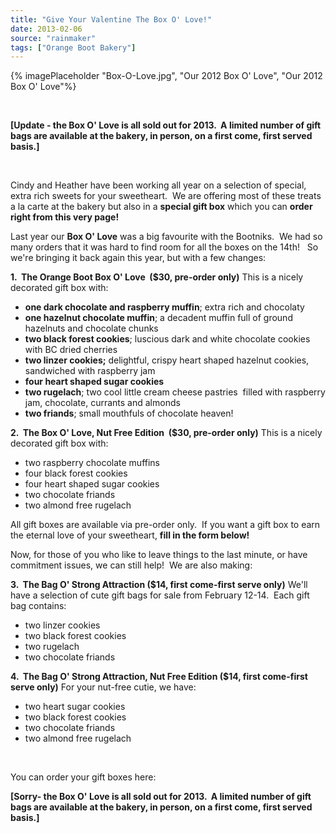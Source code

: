 ```yaml
---
title: "Give Your Valentine The Box O' Love!"
date: 2013-02-06
source: "rainmaker"
tags: ["Orange Boot Bakery"]
---
```


{% imagePlaceholder "Box-O-Love.jpg", "Our 2012 Box O' Love", "Our 2012 Box O' Love"%}

 

**[Update - the Box O' Love is all sold out for 2013.  A limited number of gift bags are available at the bakery, in person, on a first come, first served basis.]**

 

Cindy and Heather have been working all year on a selection of special, extra rich sweets for your sweetheart.  We are offering most of these treats a la carte at the bakery but also in a **special gift box** which you can **order right from this very page!**

Last year our **Box O' Love** was a big favourite with the Bootniks.  We had so many orders that it was hard to find room for all the boxes on the 14th!   So we're bringing it back again this year, but with a few changes:

**1.  The Orange Boot Box O' Love  ($30, pre-order only)** This is a nicely decorated gift box with:

- **one dark chocolate and raspberry muffin**; extra rich and chocolaty
- **one hazelnut chocolate muffin**; a decadent muffin full of ground hazelnuts and chocolate chunks
- **two black forest cookies**; luscious dark and white chocolate cookies with BC dried cherries
- **two linzer cookies;** delightful, crispy heart shaped hazelnut cookies, sandwiched with raspberry jam
- **four heart shaped sugar cookies**
- **two rugelach**; two cool little cream cheese pastries  filled with raspberry jam, chocolate, currants and almonds
- **two friands**; small mouthfuls of chocolate heaven!

**2.  The Box O' Love, Nut Free Edition  ($30, pre-order only)** This is a nicely decorated gift box with:

- two raspberry chocolate muffins
- four black forest cookies
- four heart shaped sugar cookies
- two chocolate friands
- two almond free rugelach

All gift boxes are available via pre-order only.  If you want a gift box to earn the eternal love of your sweetheart, **fill in the form below!**

Now, for those of you who like to leave things to the last minute, or have commitment issues, we can still help!  We are also making:

**3.  The Bag O' Strong Attraction ($14, first come-first serve only)** We'll have a selection of cute gift bags for sale from February 12-14.  Each gift bag contains:

- two linzer cookies
- two black forest cookies
- two rugelach
- two chocolate friands

**4.  The Bag O' Strong Attraction, Nut Free Edition ($14, first come-first serve only)** For your nut-free cutie, we have:

- two heart sugar cookies
- two black forest cookies
- two chocolate friands
- two almond free rugelach

 

You can order your gift boxes here:

**[Sorry- the Box O' Love is all sold out for 2013.  A limited number of gift bags are available at the bakery, in person, on a first come, first served basis.]**
